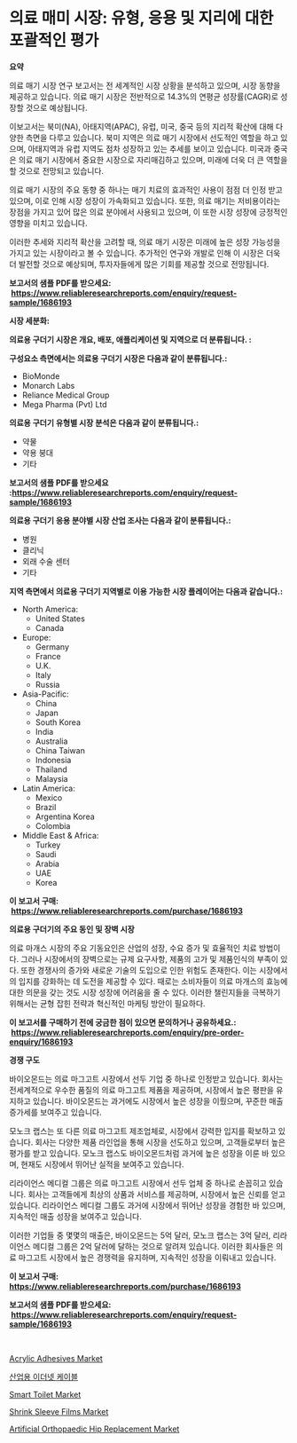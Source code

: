 <p><h1>의료 매미 시장: 유형, 응용 및 지리에 대한 포괄적인 평가</h1></p><p><strong>요약</strong></p>
<p><p>의료 매기 시장 연구 보고서는 전 세계적인 시장 상황을 분석하고 있으며, 시장 동향을 제공하고 있습니다. 의료 매기 시장은 전반적으로 14.3%의 연평균 성장률(CAGR)로 성장할 것으로 예상됩니다.</p><p>이보고서는 북미(NA), 아태지역(APAC), 유럽, 미국, 중국 등의 지리적 확산에 대해 다양한 측면을 다루고 있습니다. 북미 지역은 의료 매기 시장에서 선도적인 역할을 하고 있으며, 아태지역과 유럽 지역도 점차 성장하고 있는 추세를 보이고 있습니다. 미국과 중국은 의료 매기 시장에서 중요한 시장으로 자리매김하고 있으며, 미래에 더욱 더 큰 역할을 할 것으로 전망되고 있습니다.</p><p>의료 매기 시장의 주요 동향 중 하나는 매기 치료의 효과적인 사용이 점점 더 인정 받고 있으며, 이로 인해 시장 성장이 가속화되고 있습니다. 또한, 의료 매기는 저비용이라는 장점을 가지고 있어 많은 의료 분야에서 사용되고 있으며, 이 또한 시장 성장에 긍정적인 영향을 미치고 있습니다.</p><p>이러한 추세와 지리적 확산을 고려할 때, 의료 매기 시장은 미래에 높은 성장 가능성을 가지고 있는 시장이라고 볼 수 있습니다. 추가적인 연구와 개발로 인해 이 시장은 더욱 더 발전할 것으로 예상되며, 투자자들에게 많은 기회를 제공할 것으로 전망됩니다.</p></p>
<p><strong>보고서의 샘플 PDF를 받으세요: &nbsp;<a href="https://www.reliableresearchreports.com/enquiry/request-sample/1686193">https://www.reliableresearchreports.com/enquiry/request-sample/1686193</a></strong></p>
<p><strong>시장 세분화:</strong></p>
<p><strong> 의료용 구더기 시장은 개요, 배포, 애플리케이션 및 지역으로 더 분류됩니다. :</strong></p>
<p><strong>구성요소 측면에서는 의료용 구더기 시장은 다음과 같이 분류됩니다.:</strong></p>
<p><ul><li>BioMonde</li><li>Monarch Labs</li><li>Reliance Medical Group</li><li>Mega Pharma (Pvt) Ltd</li></ul></p>
<p><strong> 의료용 구더기 유형별 시장 분석은 다음과 같이 분류됩니다.:</strong></p>
<p><ul><li>약물</li><li>약용 붕대</li><li>기타</li></ul></p>
<p><strong>보고서의 샘플 PDF를 받으세요 :<a href="https://www.reliableresearchreports.com/enquiry/request-sample/1686193">https://www.reliableresearchreports.com/enquiry/request-sample/1686193</a></strong></p>
<p><strong> 의료용 구더기 응용 분야별 시장 산업 조사는 다음과 같이 분류됩니다.:</strong></p>
<p><ul><li>병원</li><li>클리닉</li><li>외래 수술 센터</li><li>기타</li></ul></p>
<p><strong>지역 측면에서 의료용 구더기 지역별로 이용 가능한 시장 플레이어는 다음과 같습니다.:</strong></p>
<p><ul>
    <li>
        North America:
        <ul>
            <li>United States</li>
            <li>Canada</li>
        </ul>
    </li>
    <li>
        Europe:
        <ul>
            <li>Germany</li>
            <li>France</li>
            <li>U.K.</li>
            <li>Italy</li>
            <li>Russia</li>
        </ul>
    </li>
    <li>
        Asia-Pacific:
        <ul>
            <li>China</li>
            <li>Japan</li>
            <li>South Korea</li>
            <li>India</li>
            <li>Australia</li>
            <li>China Taiwan</li>
            <li>Indonesia</li>
            <li>Thailand</li>
            <li>Malaysia</li>
        </ul>
    </li>
    <li>
        Latin America:
        <ul>
            <li>Mexico</li>
            <li>Brazil</li>
            <li>Argentina Korea</li>
            <li>Colombia</li>
        </ul>
    </li>
    <li>
        Middle East & Africa:
        <ul>
            <li>Turkey</li>
            <li>Saudi</li>
            <li>Arabia</li>
            <li>UAE</li>
            <li>Korea</li>
        </ul>
    </li>
    </ul></p>
<p><strong>이 보고서 구매: &nbsp;<a href="https://www.reliableresearchreports.com/purchase/1686193">https://www.reliableresearchreports.com/purchase/1686193</a></strong></p>
<p><strong>의료용 구더기의 주요 동인 및 장벽 시장</strong></p>
<p><p>의료 마개스 시장의 주요 기동요인은 산업의 성장, 수요 증가 및 효율적인 치료 방법이다. 그러나 시장에서의 장벽으로는 규제 요구사항, 제품의 고가 및 제품인식의 부족이 있다. 또한 경쟁사의 증가와 새로운 기술의 도입으로 인한 위험도 존재한다. 이는 시장에서의 입지를 강화하는 데 도전을 제공할 수 있다. 때로는 소비자들이 의료 마개스의 효능에 대한 의문을 갖는 것도 시장 성장에 어려움을 줄 수 있다. 이러한 챌린지들을 극복하기 위해서는 균형 잡힌 전략과 혁신적인 마케팅 방안이 필요하다.</p></p>
<p><strong>이 보고서를 구매하기 전에 궁금한 점이 있으면 문의하거나 공유하세요.: &nbsp;<a href="https://www.reliableresearchreports.com/enquiry/pre-order-enquiry/1686193">https://www.reliableresearchreports.com/enquiry/pre-order-enquiry/1686193</a></strong></p>
<p><strong>경쟁 구도</strong></p>
<p><p>바이오몬드는 의료 마그고트 시장에서 선두 기업 중 하나로 인정받고 있습니다. 회사는 전세계적으로 우수한 품질의 의료 마그고트 제품을 제공하며, 시장에서 높은 평판을 유지하고 있습니다. 바이오몬드는 과거에도 시장에서 높은 성장을 이뤘으며, 꾸준한 매출 증가세를 보여주고 있습니다.</p><p>모노크 랩스는 또 다른 의료 마그고트 제조업체로, 시장에서 강력한 입지를 확보하고 있습니다. 회사는 다양한 제품 라인업을 통해 시장을 선도하고 있으며, 고객들로부터 높은 평가를 받고 있습니다. 모노크 랩스도 바이오몬드처럼 과거에 높은 성장을 이룬 바 있으며, 현재도 시장에서 뛰어난 실적을 보여주고 있습니다.</p><p>리라이언스 메디컬 그룹은 의료 마그고트 시장에서 선두 업체 중 하나로 손꼽히고 있습니다. 회사는 고객들에게 최상의 상품과 서비스를 제공하며, 시장에서 높은 신뢰를 얻고 있습니다. 리라이언스 메디컬 그룹도 과거에 시장에서 뛰어난 성장을 경험한 바 있으며, 지속적인 매출 성장을 보여주고 있습니다.</p><p>이러한 기업들 중 몇몇의 매출은, 바이오몬드는 5억 달러, 모노크 랩스는 3억 달러, 리라이언스 메디컬 그룹은 2억 달러에 달하는 것으로 알려져 있습니다. 이러한 회사들은 의료 마그고트 시장에서 높은 경쟁력을 유지하며, 지속적인 성장을 이뤄내고 있습니다.</p></p>
<p><strong>이 보고서 구매: &nbsp; <a href="https://www.reliableresearchreports.com/purchase/1686193">https://www.reliableresearchreports.com/purchase/1686193</a></strong></p>
<p><strong>보고서의 샘플 PDF를 받으세요: &nbsp;<a href="https://www.reliableresearchreports.com/enquiry/request-sample/1686193">https://www.reliableresearchreports.com/enquiry/request-sample/1686193</a></strong><strong></strong></p>
<p>&nbsp;</p>
<p><p><a href="https://view.publitas.com/reportprime-1/acrylic-adhesives-market-size-reflecting-a-forecast-till-2031-market-by-type-by-application-and-by-geography/">Acrylic Adhesives Market</a></p><p><a href="https://medium.com/@goicoevgovidph/%EC%82%B0%EC%97%85%EC%9A%A9-%EC%9D%B4%EB%8D%94%EB%84%B7-%EC%BC%80%EC%9D%B4%EB%B8%94-%EC%8B%9C%EC%9E%A5-%EC%84%B1%EA%B3%B5%EC%A0%81%EC%9D%B8-%EB%B9%84%EC%A6%88%EB%8B%88%EC%8A%A4-%EC%A0%84%EB%9E%B5%EC%9D%98-%EC%97%B4%EC%87%A0-2031%EB%85%84%EA%B9%8C%EC%A7%80%EC%9D%98-%EC%98%88%EC%B8%A1-37453803bfdd">산업용 이더넷 케이블</a></p><p><a href="https://view.publitas.com/reportprime-1/smart-toilet-market-research-report-reveals-the-latest-trends-and-opportunities-of-this-market-for-period-from-2024-2031/">Smart Toilet Market</a></p><p><a href="https://angry-finch-aaf.notion.site/Shrink-Sleeve-Films-Market-Research-Report-Unlocks-Analysis-on-the-Market-Financial-Status-Market-S-7ee5891478134acc8ffd8fc9832e059d">Shrink Sleeve Films Market</a></p><p><a href="https://github.com/BryceTownsendr/Market-Research-Report-List-3/blob/main/artificial-orthopaedic-hip-replacement-market.md">Artificial Orthopaedic Hip Replacement Market</a></p></p>